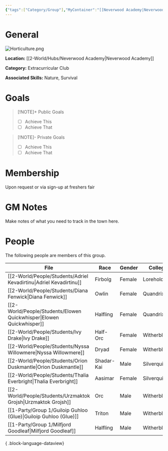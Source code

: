 ```yaml
---
{"tags":["Category/Group"],"MyContainer":"[[Neverwood Academy|Neverwood Academy]]","MyCategory":"Extracurricular Club","image":"Horticulture.png","obsidianUIMode":"preview","leaders":null,"staff":null,"members":null,"initiates":null,"primary_contact":null,"Skill1":"Nature","Skill2":"Survival","dg-publish":true,"dg-path":"World/Groups/Extracurricular Club/Fantastical Horticulture Club.md","permalink":"/world/groups/extracurricular-club/fantastical-horticulture-club/","dgPassFrontmatter":true,"updated":"2025-10-04T00:46:30.000+01:00"}
---
```



# General

![Horticulture.png](/img/user/z_Assets/Extracurriculars/Horticulture.png)

**Location:** [[2-World/Hubs/Neverwood Academy\|Neverwood Academy]]

**Category:** Extracurricular Club

**Associated Skills:** Nature, Survival
# Goals

> [!NOTE]+ Public Goals
> - [ ] Achieve This
> - [ ] Achieve That

> [!NOTE]- Private Goals
> - [ ] Achieve This
> - [ ] Achieve That

# Membership
Upon request or via sign-up at freshers fair

# GM Notes

Make notes of what you need to track in the town here. 


# People

The following people are members of this group.  

| File                                                                    | Race       | Gender | College     |
| ----------------------------------------------------------------------- | ---------- | ------ | ----------- |
| [[2-World/People/Students/Adriel Kevadirtinu\|Adriel Kevadirtinu]]   | Firbolg    | Female | Lorehold    |
| [[2-World/People/Students/Diana Fenwick\|Diana Fenwick]]             | Owlin      | Female | Quandrix    |
| [[2-World/People/Students/Elowen Quickwhisper\|Elowen Quickwhisper]] | Halfling   | Female | Quandrix    |
| [[2-World/People/Students/Ivy Drake\|Ivy Drake]]                     | Half-Orc   | Female | Witherbloom |
| [[2-World/People/Students/Nyssa Willowmere\|Nyssa Willowmere]]       | Dryad      | Female | Witherbloom |
| [[2-World/People/Students/Orion Duskmantle\|Orion Duskmantle]]       | Shadar-Kai | Male   | Silverquill |
| [[2-World/People/Students/Thalia Everbright\|Thalia Everbright]]     | Aasimar    | Female | Silverquill |
| [[2-World/People/Students/Urzmaktok Grojsh\|Urzmaktok Grojsh]]       | Orc        | Male   | Witherbloom |
| [[1-Party/Group 1/Guiloip Guhloo (Glue)\|Guiloip Guhloo (Glue)]]     | Triton     | Male   | Witherbloom |
| [[1-Party/Group 1/Milfjord Goodleaf\|Milfjord Goodleaf]]             | Halfling   | Male   | Witherbloom |

{ .block-language-dataview}
